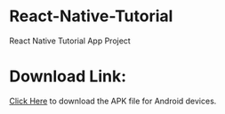 # React-Native-Tutorial

React Native Tutorial App Project

# Download Link:

[Click Here](https://drive.google.com/file/d/1E6iM6BdQ7Y1V7CFFQTFGBCWnM8dK128r/view) to download the APK file for Android devices.
